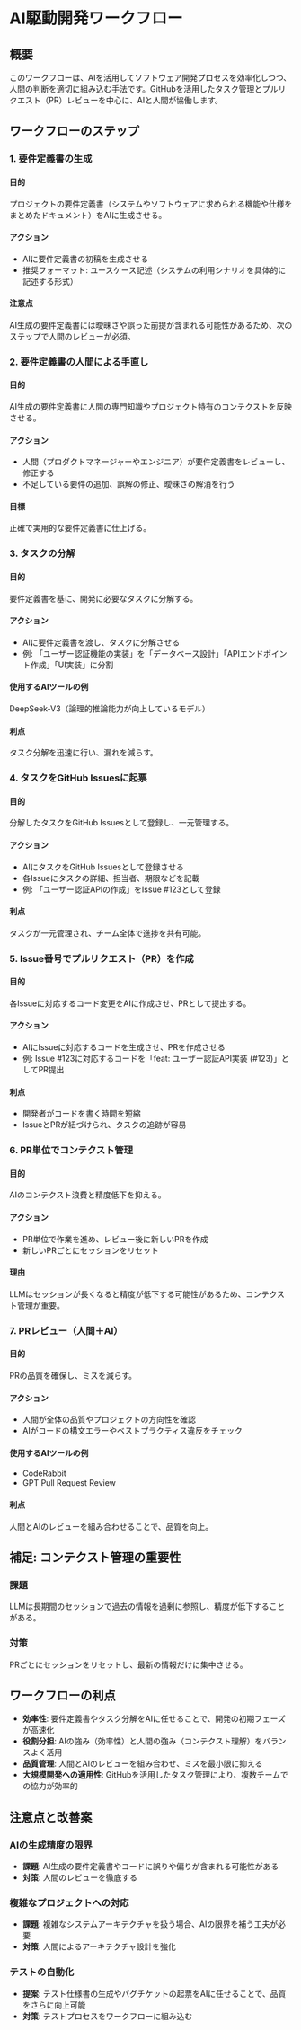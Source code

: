 # AI駆動開発ワークフロー

## 概要
このワークフローは、AIを活用してソフトウェア開発プロセスを効率化しつつ、人間の判断を適切に組み込む手法です。GitHubを活用したタスク管理とプルリクエスト（PR）レビューを中心に、AIと人間が協働します。

## ワークフローのステップ

### 1. 要件定義書の生成
#### 目的
プロジェクトの要件定義書（システムやソフトウェアに求められる機能や仕様をまとめたドキュメント）をAIに生成させる。

#### アクション
- AIに要件定義書の初稿を生成させる
- 推奨フォーマット: ユースケース記述（システムの利用シナリオを具体的に記述する形式）

#### 注意点
AI生成の要件定義書には曖昧さや誤った前提が含まれる可能性があるため、次のステップで人間のレビューが必須。

### 2. 要件定義書の人間による手直し
#### 目的
AI生成の要件定義書に人間の専門知識やプロジェクト特有のコンテクストを反映させる。

#### アクション
- 人間（プロダクトマネージャーやエンジニア）が要件定義書をレビューし、修正する
- 不足している要件の追加、誤解の修正、曖昧さの解消を行う

#### 目標
正確で実用的な要件定義書に仕上げる。

### 3. タスクの分解
#### 目的
要件定義書を基に、開発に必要なタスクに分解する。

#### アクション
- AIに要件定義書を渡し、タスクに分解させる
- 例: 「ユーザー認証機能の実装」を「データベース設計」「APIエンドポイント作成」「UI実装」に分割

#### 使用するAIツールの例
DeepSeek-V3（論理的推論能力が向上しているモデル）

#### 利点
タスク分解を迅速に行い、漏れを減らす。

### 4. タスクをGitHub Issuesに起票
#### 目的
分解したタスクをGitHub Issuesとして登録し、一元管理する。

#### アクション
- AIにタスクをGitHub Issuesとして登録させる
- 各Issueにタスクの詳細、担当者、期限などを記載
- 例: 「ユーザー認証APIの作成」をIssue #123として登録

#### 利点
タスクが一元管理され、チーム全体で進捗を共有可能。

### 5. Issue番号でプルリクエスト（PR）を作成
#### 目的
各Issueに対応するコード変更をAIに作成させ、PRとして提出する。

#### アクション
- AIにIssueに対応するコードを生成させ、PRを作成させる
- 例: Issue #123に対応するコードを「feat: ユーザー認証API実装 (#123)」としてPR提出

#### 利点
- 開発者がコードを書く時間を短縮
- IssueとPRが紐づけられ、タスクの追跡が容易

### 6. PR単位でコンテクスト管理
#### 目的
AIのコンテクスト浪費と精度低下を抑える。

#### アクション
- PR単位で作業を進め、レビュー後に新しいPRを作成
- 新しいPRごとにセッションをリセット

#### 理由
LLMはセッションが長くなると精度が低下する可能性があるため、コンテクスト管理が重要。

### 7. PRレビュー（人間＋AI）
#### 目的
PRの品質を確保し、ミスを減らす。

#### アクション
- 人間が全体の品質やプロジェクトの方向性を確認
- AIがコードの構文エラーやベストプラクティス違反をチェック

#### 使用するAIツールの例
- CodeRabbit
- GPT Pull Request Review

#### 利点
人間とAIのレビューを組み合わせることで、品質を向上。

## 補足: コンテクスト管理の重要性
### 課題
LLMは長期間のセッションで過去の情報を過剰に参照し、精度が低下することがある。

### 対策
PRごとにセッションをリセットし、最新の情報だけに集中させる。

## ワークフローの利点
- **効率性**: 要件定義書やタスク分解をAIに任せることで、開発の初期フェーズが高速化
- **役割分担**: AIの強み（効率性）と人間の強み（コンテクスト理解）をバランスよく活用
- **品質管理**: 人間とAIのレビューを組み合わせ、ミスを最小限に抑える
- **大規模開発への適用性**: GitHubを活用したタスク管理により、複数チームでの協力が効率的

## 注意点と改善案
### AIの生成精度の限界
- **課題**: AI生成の要件定義書やコードに誤りや偏りが含まれる可能性がある
- **対策**: 人間のレビューを徹底する

### 複雑なプロジェクトへの対応
- **課題**: 複雑なシステムアーキテクチャを扱う場合、AIの限界を補う工夫が必要
- **対策**: 人間によるアーキテクチャ設計を強化

### テストの自動化
- **提案**: テスト仕様書の生成やバグチケットの起票をAIに任せることで、品質をさらに向上可能
- **対策**: テストプロセスをワークフローに組み込む

